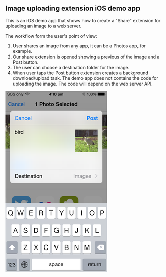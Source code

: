 ## Image uploading extension iOS demo app

This is an iOS demo app that shows how to create a "Share" extension for uploading an image to a web server.

The workflow form the user's point of view:

1. User shares an image from any app, it can be a Photos app, for example.
1. Our share extension is opened showing a previous of the image and a Post button.
1. The user can choose a destination folder for the image.
1. When user taps the Post button extension creates a background download/upload task. The demo app does not contains the code for uploading the image. The code will depend on the web server API.

<img src='https://raw.githubusercontent.com/evgenyneu/ShareImageDemo/master/Graphics/share_image_ios_demo_screenshot.png' alt='Share image with iOS extension demo' width='320'>
